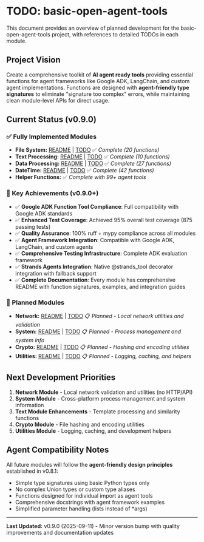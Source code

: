 # TODO: basic-open-agent-tools

This document provides an overview of planned development for the basic-open-agent-tools project, with references to detailed TODOs in each module.

## Project Vision

Create a comprehensive toolkit of **AI agent ready tools** providing essential functions for agent frameworks like Google ADK, LangChain, and custom agent implementations. Functions are designed with **agent-friendly type signatures** to eliminate "signature too complex" errors, while maintaining clean module-level APIs for direct usage.

## Current Status (v0.9.0)

### ✅ Fully Implemented Modules

- **File System:** [README](src/basic_open_agent_tools/file_system/README.md) | [TODO](src/basic_open_agent_tools/file_system/TODO.md) ✅ *Complete (20 functions)*
- **Text Processing:** [README](src/basic_open_agent_tools/text/README.md) | [TODO](src/basic_open_agent_tools/text/TODO.md) ✅ *Complete (10 functions)*
- **Data Processing:** [README](src/basic_open_agent_tools/data/README.md) | [TODO](src/basic_open_agent_tools/data/TODO.md) ✅ *Complete (27 functions)*
- **DateTime:** [README](src/basic_open_agent_tools/datetime/README.md) | [TODO](src/basic_open_agent_tools/datetime/TODO.md) ✅ *Complete (42 functions)*
- **Helper Functions:** ✅ *Complete with 99+ agent tools*

### 🎯 Key Achievements (v0.9.0+)
- ✅ **Google ADK Function Tool Compliance**: Full compatibility with Google ADK standards
- ✅ **Enhanced Test Coverage**: Achieved 95% overall test coverage (875 passing tests)
- ✅ **Quality Assurance**: 100% ruff + mypy compliance across all modules
- ✅ **Agent Framework Integration**: Compatible with Google ADK, LangChain, and custom agents
- ✅ **Comprehensive Testing Infrastructure**: Complete ADK evaluation framework
- ✅ **Strands Agents Integration**: Native @strands_tool decorator integration with fallback support
- ✅ **Complete Documentation**: Every module has comprehensive README with function signatures, examples, and integration guides


### 🚧 Planned Modules
- **Network:** [README](src/basic_open_agent_tools/network/README.md) | [TODO](src/basic_open_agent_tools/network/TODO.md) 📋 *Planned - Local network utilities and validation*
- **System:** [README](src/basic_open_agent_tools/system/README.md) | [TODO](src/basic_open_agent_tools/system/TODO.md) 📋 *Planned - Process management and system info*
- **Crypto:** [README](src/basic_open_agent_tools/crypto/README.md) | [TODO](src/basic_open_agent_tools/crypto/TODO.md) 📋 *Planned - Hashing and encoding utilities*
- **Utilities:** [README](src/basic_open_agent_tools/utilities/README.md) | [TODO](src/basic_open_agent_tools/utilities/TODO.md) 📋 *Planned - Logging, caching, and helpers*

## Next Development Priorities

1. **Network Module** - Local network validation and utilities (no HTTP/API)
2. **System Module** - Cross-platform process management and system information
3. **Text Module Enhancements** - Template processing and similarity functions
4. **Crypto Module** - File hashing and encoding utilities
5. **Utilities Module** - Logging, caching, and development helpers

## Agent Compatibility Notes

All future modules will follow the **agent-friendly design principles** established in v0.8.1:
- Simple type signatures using basic Python types only
- No complex Union types or custom type aliases
- Functions designed for individual import as agent tools
- Comprehensive docstrings with agent framework examples
- Simplified parameter handling (lists instead of *args)

---

**Last Updated:** v0.9.0 (2025-09-11) - Minor version bump with quality improvements and documentation updates
